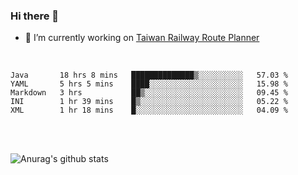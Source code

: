 ### Hi there 👋

- 🔭 I’m currently working on [Taiwan Railway Route Planner](https://github.com/Taiwan-Railway-Route-Planner)

<br/>

<!--START_SECTION:waka-->
```text
Java       18 hrs 8 mins   ██████████████▒░░░░░░░░░░   57.03 % 
YAML       5 hrs 5 mins    ████░░░░░░░░░░░░░░░░░░░░░   15.98 % 
Markdown   3 hrs           ██▒░░░░░░░░░░░░░░░░░░░░░░   09.45 % 
INI        1 hr 39 mins    █▒░░░░░░░░░░░░░░░░░░░░░░░   05.22 % 
XML        1 hr 18 mins    █░░░░░░░░░░░░░░░░░░░░░░░░   04.09 % 
```
<!--END_SECTION:waka-->

<br/>
<br/>

![Anurag's github stats](https://github-readme-stats.vercel.app/api?username=DepickereSven&show_icons=true&theme=tokyonight)



<!--
**DepickereSven/DepickereSven** is a ✨ _special_ ✨ repository because its `README.md` (this file) appears on your GitHub profile.

Here are some ideas to get you started:

- 🔭 I’m currently working on ...
- 🌱 I’m currently learning ...
- 👯 I’m looking to collaborate on ...
- 🤔 I’m looking for help with ...
- 💬 Ask me about ...
- 📫 How to reach me: ...
- 😄 Pronouns: ...
- ⚡ Fun fact: ...
-->
